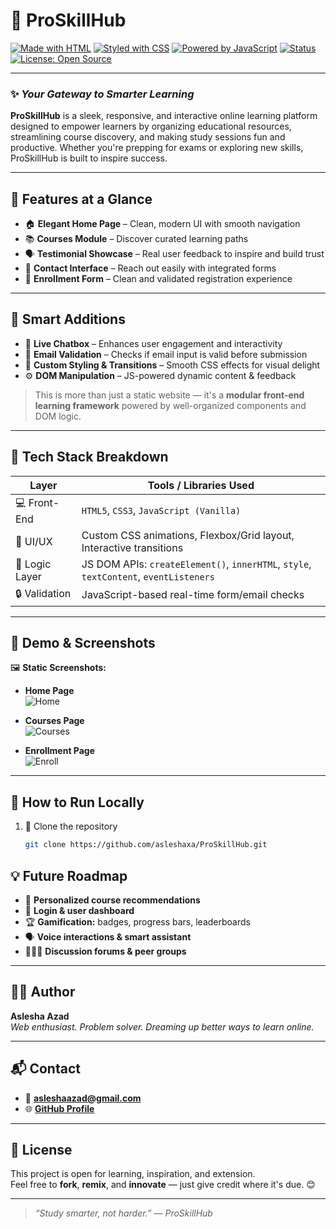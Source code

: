 # 🚀 ProSkillHub

[![Made with HTML](https://img.shields.io/badge/HTML5-E34F26?logo=html5&logoColor=white)](https://developer.mozilla.org/en-US/docs/Web/HTML)
[![Styled with CSS](https://img.shields.io/badge/CSS3-1572B6?logo=css3&logoColor=white)](https://developer.mozilla.org/en-US/docs/Web/CSS)
[![Powered by JavaScript](https://img.shields.io/badge/JavaScript-F7DF1E?logo=javascript&logoColor=black)](https://developer.mozilla.org/en-US/docs/Web/JavaScript)
[![Status](https://img.shields.io/badge/Status-Active-brightgreen)]()
[![License: Open Source](https://img.shields.io/badge/License-Free-lightgrey)]()

---

### ✨ *Your Gateway to Smarter Learning*

**ProSkillHub** is a sleek, responsive, and interactive online learning platform designed to empower learners by organizing educational resources, streamlining course discovery, and making study sessions fun and productive. Whether you're prepping for exams or exploring new skills, ProSkillHub is built to inspire success.

---

## 📌 Features at a Glance

- 🏠 **Elegant Home Page** – Clean, modern UI with smooth navigation  
- 📚 **Courses Module** – Discover curated learning paths  
- 🗣️ **Testimonial Showcase** – Real user feedback to inspire and build trust  
- 📩 **Contact Interface** – Reach out easily with integrated forms  
- 📝 **Enrollment Form** – Clean and validated registration experience

---

## 🧠 Smart Additions

- 💬 **Live Chatbox** – Enhances user engagement and interactivity  
- 📧 **Email Validation** – Checks if email input is valid before submission  
- 🌈 **Custom Styling & Transitions** – Smooth CSS effects for visual delight  
- ⚙️ **DOM Manipulation** – JS-powered dynamic content & feedback  

> This is more than just a static website — it's a **modular front-end learning framework** powered by well-organized components and DOM logic.

---

## 🧰 Tech Stack Breakdown

| Layer         | Tools / Libraries Used                                                                 |
|---------------|----------------------------------------------------------------------------------------|
| 💻 Front-End   | `HTML5`, `CSS3`, `JavaScript (Vanilla)`                                               |
| 🎨 UI/UX       | Custom CSS animations, Flexbox/Grid layout, Interactive transitions                   |
| 🧠 Logic Layer | JS DOM APIs: `createElement()`, `innerHTML`, `style`, `textContent`, `eventListeners` |
| 🔒 Validation  | JavaScript-based real-time form/email checks                                          |

---

## 📸 Demo & Screenshots

🖼️ **Static Screenshots:**

- **Home Page**  
  ![Home](demo/home.png)

- **Courses Page**  
  ![Courses](demo/courses.png)

- **Enrollment Page**  
  ![Enroll](demo/enroll.png)

---

## 🧭 How to Run Locally

1. 📁 Clone the repository  
   ```bash
   git clone https://github.com/asleshaxa/ProSkillHub.git

## 💡 Future Roadmap

- 🎯 **Personalized course recommendations**
- 🧩 **Login & user dashboard**
- 🏆 **Gamification:** badges, progress bars, leaderboards
- 🗣️ **Voice interactions & smart assistant**
- 🧑‍🤝‍🧑 **Discussion forums & peer groups**

---

## 👩‍💻 Author

**Aslesha Azad**  
*Web enthusiast. Problem solver. Dreaming up better ways to learn online.*

---

## 📬 Contact

- 📧 **asleshaazad@gmail.com**  
- 🌐 [**GitHub Profile**](https://github.com/asleshaxa)

---

## 📝 License

This project is open for learning, inspiration, and extension.  
Feel free to **fork**, **remix**, and **innovate** — just give credit where it's due. 😊

---

> *“Study smarter, not harder.” — ProSkillHub*
